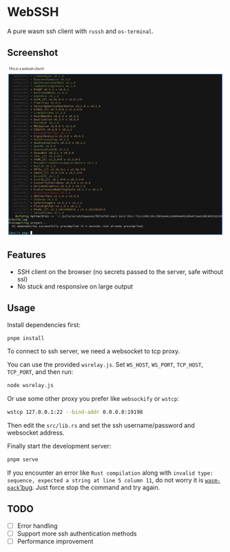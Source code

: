 # WebSSH

A pure wasm ssh client with `russh` and `os-terminal`.

## Screenshot

![](screenshot.png)

## Features

- SSH client on the browser (no secrets passed to the server, safe without ssl)
- No stuck and responsive on large output

## Usage

Install dependencies first:

```bash
pnpm install
```

To connect to ssh server, we need a websocket to tcp proxy.

You can use the provided `wsrelay.js`. Set `WS_HOST`, `WS_PORT`, `TCP_HOST`, `TCP_PORT`, and then run:

```bash
node wsrelay.js
```

Or use some other proxy you prefer like `websockify` or `wstcp`:

```bash
wstcp 127.0.0.1:22 --bind-addr 0.0.0.0:19198 
```

Then edit the `src/lib.rs` and set the ssh username/password and websocket address.

Finally start the development server:

```bash
pnpm serve
```

If you encounter an error like `Rust compilation` along with `invalid type: sequence, expected a string at line 5 column 11`, do not worry it is [`wasm-pack`'bug](https://github.com/rustwasm/wasm-pack/issues/1420). Just force stop the command and try again.

## TODO

- [ ] Error handling
- [ ] Support more ssh authentication methods
- [ ] Performance improvement
